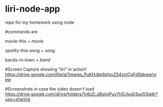 # liri-node-app
repo for my homework using node


#commands are

movie-this + *movie*
  
spotify-this-song + *song*
  
bands-in-town + *band*
  
  
  
#Screen Capture showing "liri" in action!  
  https://drive.google.com/file/d/1mwgq_PuKHJkk9zIgvZS4zniCgFd5bkwq/view


#Screenshots in case the video doesn't load
https://drive.google.com/drive/folders/1v6zD_sBstjxPuv7hDJluglj3ux53Ia9r?usp=sharing
